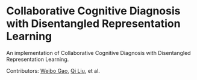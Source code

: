 # Collaborative Cognitive Diagnosis with Disentangled Representation Learning

An implementation of Collaborative Cognitive Diagnosis with Disentangled Representation Learning.

Contributors: [Weibo Gao](https://scholar.google.com/citations?user=k19RS74AAAAJ), [Qi Liu](http://staff.ustc.edu.cn/~qiliuql), et al.

